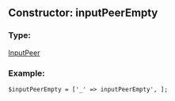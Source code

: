 ## Constructor: inputPeerEmpty  

### Type: 

[InputPeer](../types/InputPeer.md)
### Example:

```
$inputPeerEmpty = ['_' => inputPeerEmpty', ];
```